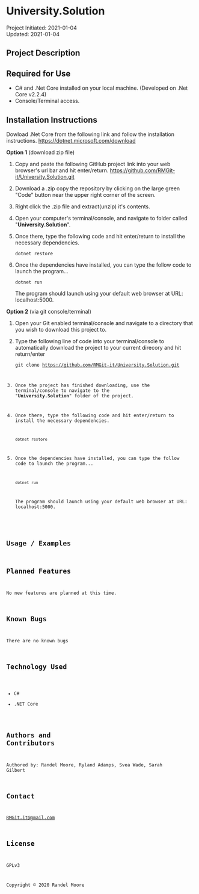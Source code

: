 # **University.Solution**
Project Initiated: 2021-01-04<br>
Updated: 2021-01-04
## **Project Description**

## **Required for Use**
* C# and .Net Core installed on your local machine. (Developed on .Net Core v2.2.4)
* Console/Terminal access.
## **Installation Instructions**
Dowload .Net Core from the following link and follow the installation instructions.
https://dotnet.microsoft.com/download

**Option 1** (download zip file)
1) Copy and paste the following GitHub project link into your web browser's url bar and hit enter/return. https://github.com/RMGit-it/University.Solution.git

2) Download a .zip copy the repository by clicking on the large green "Code" button near the upper right corner of the screen.
3) Right click the .zip file and extract(unzip) it's contents.
4) Open your computer's terminal/console, and navigate to folder called "__University.Solution__". 
5) Once there, type the following code and hit enter/return to install the necessary dependencies. 

    <code>dotnet restore</code>

6) Once the dependencies have installed, you can type the follow code to launch the program...

    <code>dotnet run</code>

    The program should launch using your default web browser at URL: localhost:5000.

**Option 2** (via git console/terminal)
1) Open your Git enabled terminal/console and navigate to a directory that you wish to download this project to.
2) Type the following line of code into your terminal/console to automatically download the project to your current direcory and hit return/enter

    <code>git clone https://github.com/RMGit-it/University.Solution.git

3) Once the project has finished downloading, use the terminal/console to navigate to the "__University.Solution__" folder of the project.

4) Once there, type the following code and hit enter/return to install the necessary dependencies. 

    <code>dotnet restore</code>
    

5) Once the dependencies have installed, you can type the follow code to launch the program...

    <code>dotnet run</code>

    The program should launch using your default web browser at URL: localhost:5000.
## **Usage / Examples**

## **Planned Features**
No new features are planned at this time.
## **Known Bugs**
There are no known bugs
## **Technology Used**
* C#
* .NET Core
## **Authors and Contributors**
Authored by: Randel Moore, Ryland Adamps, Svea Wade, Sarah Gilbert
## **Contact**
RMGit.it@gmail.com
## **License**

GPLv3

Copyright © 2020 Randel Moore